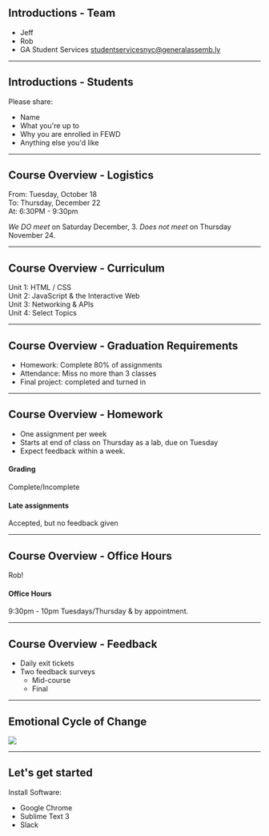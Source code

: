 ## Introductions - Team

* Jeff
* Rob
* GA Student Services <studentservicesnyc@generalassemb.ly>

---

## Introductions - Students

Please share:

* Name
* What you're up to
* Why you are enrolled in FEWD
* Anything else you'd like

---

## Course Overview - Logistics

From: Tuesday, October 18 <br>
To: Thursday, December 22 <br>
At: 6:30PM - 9:30pm

*We DO meet* on Saturday December, 3.
*Does not meet* on Thursday November 24.

---

## Course Overview - Curriculum

Unit 1: HTML / CSS <br>
Unit 2: JavaScript & the Interactive Web <br>
Unit 3: Networking & APIs <br>
Unit 4: Select Topics

---

## Course Overview - Graduation Requirements

* Homework: Complete 80% of assignments
* Attendance: Miss no more than 3 classes
* Final project: completed and turned in

---

## Course Overview - Homework

* One assignment per week
* Starts at end of class on Thursday as a lab, due on Tuesday
* Expect feedback within a week.

#### Grading

Complete/Incomplete

#### Late assignments

Accepted, but no feedback given

---

## Course Overview - Office Hours

Rob!

#### Office Hours

9:30pm - 10pm Tuesdays/Thursday & by appointment.

---

## Course Overview - Feedback

* Daily exit tickets
* Two feedback surveys
  * Mid-course
  * Final

---

## Emotional Cycle of Change

<img src="./img/emotional-curve.png">

---

## Let's get started

Install Software:

* Google Chrome
* Sublime Text 3
* Slack